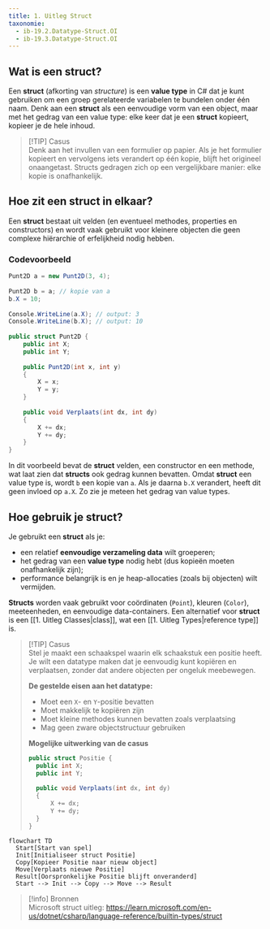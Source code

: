 ```yaml
---
title: 1. Uitleg Struct
taxonomie:
  - ib-19.2.Datatype-Struct.OI
  - ib-19.3.Datatype-Struct.OI
---
```


## Wat is een struct?
Een **struct** (afkorting van _structure_) is een **value type** in C# dat je kunt gebruiken om een groep gerelateerde variabelen te bundelen onder één naam. Denk aan een **struct** als een eenvoudige vorm van een object, maar met het gedrag van een value type: elke keer dat je een **struct** kopieert, kopieer je de hele inhoud.

> [!TIP] Casus  
> Denk aan het invullen van een formulier op papier. Als je het formulier kopieert en vervolgens iets verandert op één kopie, blijft het origineel onaangetast. Structs gedragen zich op een vergelijkbare manier: elke kopie is onafhankelijk.

## Hoe zit een struct in elkaar?
Een **struct** bestaat uit velden (en eventueel methodes, properties en constructors) en wordt vaak gebruikt voor kleinere objecten die geen complexe hiërarchie of erfelijkheid nodig hebben.

### Codevoorbeeld
```csharp
Punt2D a = new Punt2D(3, 4);  
  
Punt2D b = a; // kopie van a  
b.X = 10;  
  
Console.WriteLine(a.X); // output: 3  
Console.WriteLine(b.X); // output: 10  
  
public struct Punt2D {       
	public int X;       
	public int Y;  
	     
	public Punt2D(int x, int y)  
	{
		X = x;           
		Y = y;       
	}  
	      
	public void Verplaats(int dx, int dy)       
    {           
		X += dx;           
		Y += dy;       
	} 
}
```

In dit voorbeeld bevat de **struct** velden, een constructor en een methode, wat laat zien dat **structs** ook gedrag kunnen bevatten. Omdat **struct** een value type is, wordt `b` een kopie van `a`. Als je daarna `b.X` verandert, heeft dit geen invloed op `a.X`. Zo zie je meteen het gedrag van value types.

## Hoe gebruik je struct?
Je gebruikt een **struct** als je:
- een relatief **eenvoudige verzameling data** wilt groeperen;
- het gedrag van een **value type** nodig hebt (dus kopieën moeten onafhankelijk zijn);
- performance belangrijk is en je heap-allocaties (zoals bij objecten) wilt vermijden.

**Structs** worden vaak gebruikt voor coördinaten (`Point`), kleuren (`Color`), meeteenheden, en eenvoudige data-containers. Een alternatief voor **struct** is een [[1. Uitleg Classes|class]], wat een [[1. Uitleg Types|reference type]] is. 

> [!TIP] Casus  
> Stel je maakt een schaakspel waarin elk schaakstuk een positie heeft. Je wilt een datatype maken dat je eenvoudig kunt kopiëren en verplaatsen, zonder dat andere objecten per ongeluk meebewegen.
> 
> **De gestelde eisen aan het datatype:**
> - Moet een `X`- en `Y`-positie bevatten
> - Moet makkelijk te kopiëren zijn
> - Moet kleine methodes kunnen bevatten zoals verplaatsing
> - Mag geen zware objectstructuur gebruiken
> 
> **Mogelijke uitwerking van de casus**
> ```csharp
> public struct Positie {     
> 	public int X;     
> 	public int Y; 
> 	     
> 	public void Verplaats(int dx, int dy)     
> 	{     
> 		X += dx;         
> 		Y += dy;     
> 	} 
> }
> ```

```mermaid
flowchart TD     
  Start[Start van spel]     
  Init[Initialiseer struct Positie]     
  Copy[Kopieer Positie naar nieuw object]     
  Move[Verplaats nieuwe Positie]     
  Result[Oorspronkelijke Positie blijft onveranderd]      
  Start --> Init --> Copy --> Move --> Result
```

> [!info] Bronnen  
> Microsoft struct uitleg: https://learn.microsoft.com/en-us/dotnet/csharp/language-reference/builtin-types/struct
